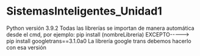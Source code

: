 # SistemasInteligentes_Unidad1
Python versión 3.9.2
Todas las librerías se importan de manera automática desde el cmd, por ejemplo: pip install (nombreLibreria)
EXCEPTO-----> pip install googletrans==3.1.0a0
La librería google trans debemos hacerlo con esa versión
